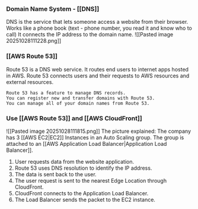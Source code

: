 
### Domain Name System - [[DNS]]

DNS is the service that lets someone access a website from their browser.
Works like a phone book (text - phone number, you read it and know who to call)
It connects the IP address to the domain name. 
![[Pasted image 20251028111228.png]]
### [[AWS Route 53]]

Route 53 is a DNS web service.
It routes end users to internet apps hosted in AWS.
Route 53 connects users and their requests to AWS resources and external resources.

```
Route 53 has a feature to manage DNS records.
You can register new and transfer domains with Route 53.
You can manage all of your domain names from Route 53.
```

### Use [[AWS Route 53]] and [[AWS CloudFront]]
![[Pasted image 20251028111815.png]]
The picture explained:
The company has 3 [[AWS EC2|EC2]] Instances in an Auto Scaling group.
The group is attached to an [[AWS Application Load Balancer|Application Load Balancer]].
1. User requests data from the website application.
2. Route 53 uses DNS resolution to identify the IP address.
3. The data is sent back to the user.
4. The user request is sent to the nearest Edge Location through CloudFront.
5. CloudFront connects to the Application Load Balancer.
6. The Load Balancer sends the packet to the EC2 instance.